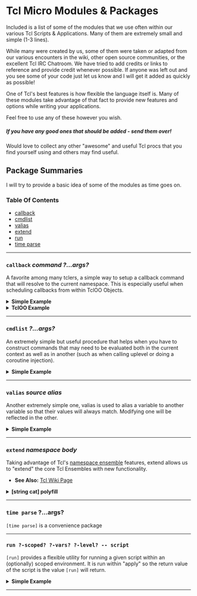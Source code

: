 # Tcl Micro Modules & Packages

Included is a list of some of the modules that we use often within our various 
Tcl Scripts & Applications.  Many of them are extremely small and simple (1-3 lines).  

While many were created by us, some of them were taken or adapted from our various 
encounters in the wiki, other open source communities, or the excellent Tcl IRC Chatroom. 
We have tried to add credits or links to reference and provide credit whenever possible. 
If anyone was left out and you see some of your code just let us know and I will get it 
added as quickly as possible!

One of Tcl's best features is how flexible the language itself is.  Many of these modules 
take advantage of that fact to provide new features and options while writing your 
applications.

Feel free to use any of these however you wish. 

##### **If you have any good ones that should be added - send them over!**

Would love to collect any other "awesome" and useful Tcl procs that you find yourself 
using and others may find useful.  

## Package Summaries

I will try to provide a basic idea of some of the modules as time goes on.

### Table Of Contents 

 - [callback](#callback-command-args)
 - [cmdlist](#cmdlist-args)
 - [valias](#valias-source-alias)
 - [extend](#extend-namespace-body)
 - [run](#run-scoped-vars-level-script)
 - [time parse](#time-parse-args)
 
---

### `callback` *command ?...args?*

A favorite among many tclers, a simple way to setup a callback command that will resolve 
to the current namespace.  This is especially useful when scheduling callbacks 
from within TclOO Objects.

<details><summary><b>Simple Example</b></summary><p>

```tcl
package require callback

namespace eval foo {
  proc start args {
    after 0 [callback complete {*}$args]
  }
  
  proc complete args {
    puts "Complete! $args"
  }
}

foo::start one two three
```

</p></details>

<details>
<summary>
<b>TclOO Example</b>
</summary>
<p>

```tcl
package require callback

::oo::class create MyClass {
  method start args {
    after 0 [callback my Complete {*}$args]
  }
  
  # Works even with unexpored methods!
  method Complete args {
    puts "Complete! $args"
  }
}

set obj [MyClass new]
$obj start one two three
```

</p>
</details>

---

### `cmdlist` *?...args?*

An extremely simple but useful procedure that helps when you have to construct commands 
that may need to be evaluated both in the current context as well as in another (such 
as when calling uplevel or doing a coroutine injection).  

<details>
<summary>
<b>Simple Example</b>
</summary>
<p>

While a silly example, it is the simplest example of how this might be useful I could 
think of.  In general when we use this it is for building control structures and/or 
for coroutine injection.

```tcl
package require cmdlist

proc foo { name value } {
  set one   foo
  set two   bar
  set three baz
  modify $name $value
}

proc modify { varname value } {
  uplevel 1 [cmdlist \
    {report $one $two $three} \
    [list set $varname $value] \
    {report $one $two $three}
  ]
}

proc report { args } {
  puts "Value: $args"
}

foo two newvalue

# Value: foo bar baz
# Value: foo newvalue baz
```

</p>
</details>

---

### `valias` *source* *alias*

Another extremely simple one, valias is used to alias a variable to another 
variable so that their values will always match.  Modifying one will be reflected 
in the other.  

<details>
<summary>
<b>Simple Example</b>
</summary>
<p>

```tcl
package require valias

set foo "Hello"

valias foo bar 

puts $bar
# "Hello"

set bar "Hello, World!"

puts $foo
# "Hello, World!"
puts $bar
# "Hello, World!"

```

</p>
</details>

---

### `extend` *namespace* *body*

Taking advantage of Tcl's [namespace ensemble](https://www.tcl.tk/man/tcl8.6/TclCmd/namespace.htm#M30) features, 
extend allows us to "extend" the core Tcl Ensembles with new functionality.  

 - **See Also:** [Tcl Wiki Page](http://wiki.tcl.tk/15566)
 
<details>
<summary>
<b>[string cat] polyfill</b>
</summary>
<p>

Here is an example of extending string to add 8.6's [string cat] feature in situations 
that our script may be running in earlier versions.

```tcl
package require extend

extend string {
  if { [::catch {::string cat}] } {
    proc cat args { ::join $args {} }
  }
}

puts [string cat one two]
# onetwo
```

</p>
</details>

---

### `time parse` ?...args?

`[time parse]` is a convenience package 

---

### `run ?-scoped? ?-vars? ?-level? -- script` 

`[run]` provides a flexible utility for running a given script within an (optionally)
scoped environment.  It is run within "apply" so the return value of the script is the 
value `[run]` will return.

<details>
<summary>
<b>Simple Example</b>
</summary>
<p>

```tcl
package require run

namespace eval foo {}

proc ::foo::start { myvar } {
  set i 0
  puts "::foo::start | myvar $myvar"
  puts "::foo::start | i     $i"
  puts "--- Call next_proc ---"
  next_proc i 
  puts "--- After next_proc ---"
  puts "::foo::start | myvar $myvar"
  puts "::foo::start | i     $i"
}

proc ::foo::next_proc args {
  set foo bar
  
  # we can run scoped commands locally
  puts "::foo::next_proc | foo $foo"
  run -scoped {
    # oh no!
    set foo my_value
    puts "::foo::next_proc run -scoped | unsetting all known vars: [info vars]"
    foreach var [info vars] { 
      puts "::foo::next_proc run -scoped | unset $var with value [set $var]"
      unset $var 
    } ; unset var
    puts "::foo::next_proc run -scoped | vars known: [info vars]"
  }
  
  # lets run a command, scoped, in the level above us with myvar and duration.
  # we may optionally specify -upvar to have the vars attached to the scope.
  run -scoped -vars $args -level 1 -upvar {
    # we are running a scoped script in the level above us.  We have brought in 
    # the variables specified by $args (i) which is the only variable which we
    # are modifying in this case.
    incr i
    # we don't have to worry about collisions with the scope
    set myvar collision_occurred
    set foo   qux
    puts "::foo::next_proc run -scoped -upvar | myvar $myvar | i $i | foo $foo"
  }
  
  puts "::foo::next_proc | known vars | [info vars] | foo $foo"
  
  set response [ run -level 2 -vars myvar -upvar {
    # 2 levels up lets change the value of myvar
    set myvar changed
  } ]
  
  puts "::foo::next_proc | response $response"
  
}

set myvar my_value
puts ":: | myvar $myvar"
puts "--- Call ::foo::start ---"
::foo::start $myvar
puts "--- After ::foo::start ---"
puts ":: | myvar $myvar"
```

</p>
</details>

---

